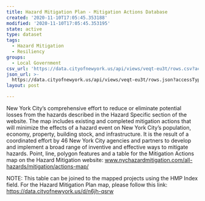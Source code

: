 ```yaml
---
title: Hazard Mitigation Plan - Mitigation Actions Database
created: '2020-11-10T17:05:45.353188'
modified: '2020-11-10T17:05:45.353195'
state: active
type: dataset
tags:
  - Hazard Mitigation
  - Resiliency
groups:
  - Local Government
csv_url: 'https://data.cityofnewyork.us/api/views/veqt-eu3t/rows.csv?accessType=DOWNLOAD'
json_url: >-
  https://data.cityofnewyork.us/api/views/veqt-eu3t/rows.json?accessType=DOWNLOAD
layout: post

---
```

New York City’s comprehensive effort to reduce or eliminate potential losses from the hazards described in the Hazard Specific section of the website. The map includes existing and completed mitigation actions that will minimize the effects of a hazard event on New York City’s population, economy, property, building stock, and infrastructure. It is the result of a coordinated effort by 46 New York City agencies and partners to develop and implement a broad range of inventive and effective ways to mitigate hazards. Point, line, polygon features and a table for the Mitigation Actions map on the Hazard Mitigation website: www.nychazardmitigation.com/all-hazards/mitigation/actions-map/

NOTE: This table can be joined to the mapped projects using the HMP Index field.
For the Hazard Mitigation Plan map, please follow this link: https://data.cityofnewyork.us/d/n6jh-qsrw
